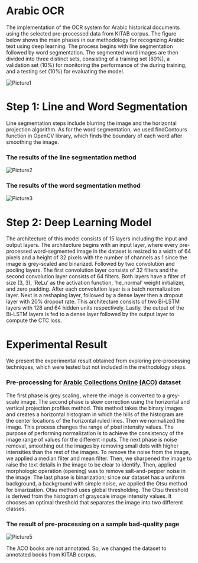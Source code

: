 # Arabic OCR

The implementation of the OCR system for Arabic historical documents using the selected pre-processed data from KITAB corpus. The figure below shows the main phases in our methodology for recognizing Arabic text using deep learning. The process begins with line segmentation followed by word segmentation. The segmented word images are then divided into three distinct sets, consisting of a training set (80%), a validation set (10%) for monitoring the performance of the during training, and a testing set (10%) for evaluating the model.

![Picture1](https://user-images.githubusercontent.com/109873009/224418772-44c9e35a-00b4-42a7-ab71-39e914f5b2e4.jpg)



# Step 1: Line and Word Segmentation

Line segmentation steps include blurring the image and the horizontal projection algorithm. As for the word segmentation, we used findContours function in OpenCV library, which finds the boundary of each word after smoothing the image.

### The results of the line segmentation method

![Picture2](https://user-images.githubusercontent.com/109873009/224419888-7a89779f-9915-4c41-acee-159523304435.jpg)

### The results of the word segmentation method

![Picture3](https://user-images.githubusercontent.com/109873009/224420040-a886ee12-6d7c-48e8-9315-d8028ed48cb3.jpg)


# Step 2: Deep Learning Model

The architecture of this model consists of 15 layers including the input and output layers. The architecture begins with an input layer, where every pre-processed word-segmented image in the dataset is resized to a width of 64 pixels and a height of 32 pixels with the number of channels as 1 since the image is grey-scaled and binarized. Followed by two convolution and pooling layers. The first convolution layer consists of 32 filters and the second convolution layer consists of 64 filters. Both layers have a filter of size (3, 3), ‘ReLu’ as the activation function, ‘he_normal’ weight initializer, and zero padding. After each convolution layer is a batch normalization layer. Next is a reshaping layer, followed by a dense layer then a dropout layer with 20% dropout rate. This architecture consists of two Bi-LSTM layers with 128 and 64 hidden units respectively. Lastly, the output of the Bi-LSTM layers is fed to a dense layer followed by the output layer to compute the CTC loss.

# Experimental Result

We present the experimental result obtained from exploring pre-processing techniques, which were tested but not included in the methodology steps.

### Pre-processing for [Arabic Collections Online (ACO)](https://dlib.nyu.edu/aco/) dataset

The first phase is grey scaling, where the image is converted to a grey-scale image. The second phase is skew correction using the horizontal and vertical projection profiles method. This method takes the binary images and creates a horizontal histogram in which the hills of the histogram are the center locations of the horizontal ruled lines. Then we normalized the image. This process changes the range of pixel intensity values. The purpose of performing normalization is to achieve the consistency of the image range of values for the different inputs. The next phase is noise removal, smoothing out the images by removing small dots with higher intensities than the rest of the images. To remove the noise from the image, we applied a median filter and mean filter. Then, we sharpened the image to raise the text details in the image to be clear to identify. Then, applied morphologic operation (opening) was to remove salt-and-pepper noise in the image. The last phase is binarization; since our dataset has a uniform background, a background with simple noise, we applied the Otsu method for binarization. Otsu method uses global thresholding. The Otsu threshold is derived from the histogram of grayscale image intensity values. It chooses an optimal threshold that separates the image into two different classes.

### The result of pre-processing on a sample bad-quality page

![Picture5](https://user-images.githubusercontent.com/109873009/224421297-eecf520e-a55b-41a4-b34b-3414bb6b9e5d.png)


The ACO books are not annotated. So, we changed the dataset to annotated books from KITAB corpus.

